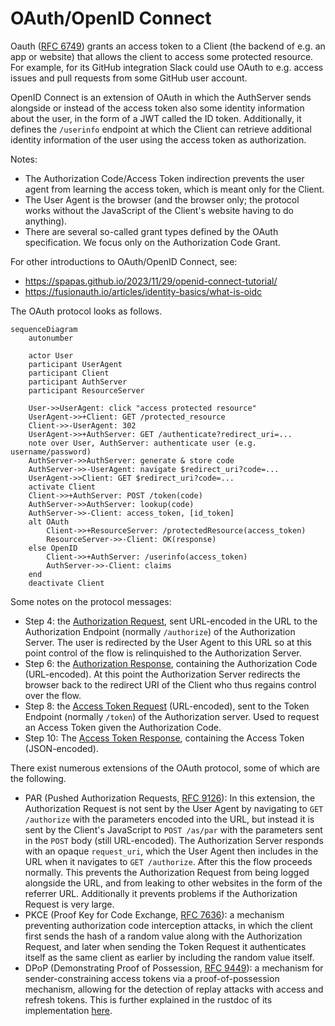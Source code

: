 # OAuth/OpenID Connect

Oauth ([RFC 6749](https://www.rfc-editor.org/rfc/rfc6749.html)) grants an access token to a Client (the backend of e.g. an app or website) that allows the client to access some protected resource. For example, for its GitHub integration Slack could use OAuth to e.g. access issues and pull requests from some GitHub user account.

OpenID Connect is an extension of OAuth in which the AuthServer sends alongside or instead of the access token also some identity information about the user, in the form of a JWT called the ID token. Additionally, it defines the `/userinfo` endpoint at which the Client can retrieve additional identity information of the user using the access token as authorization.

Notes:

- The Authorization Code/Access Token indirection prevents the user agent from learning the access token, which is meant only for the Client.
- The User Agent is the browser (and the browser only; the protocol works without the JavaScript of the Client's website having to do anything).
- There are several so-called grant types defined by the OAuth specification. We focus only on the Authorization Code Grant.

For other introductions to OAuth/OpenID Connect, see:
- https://spapas.github.io/2023/11/29/openid-connect-tutorial/
- https://fusionauth.io/articles/identity-basics/what-is-oidc

The OAuth protocol looks as follows.

```mermaid
sequenceDiagram
    autonumber

    actor User
    participant UserAgent
    participant Client
    participant AuthServer
    participant ResourceServer

    User->>UserAgent: click "access protected resource"
    UserAgent->>+Client: GET /protected_resource
    Client->>-UserAgent: 302
    UserAgent->>+AuthServer: GET /authenticate?redirect_uri=...
    note over User, AuthServer: authenticate user (e.g. username/password)
    AuthServer->>AuthServer: generate & store code
    AuthServer->>-UserAgent: navigate $redirect_uri?code=...
    UserAgent->>Client: GET $redirect_uri?code=...
    activate Client
    Client->>+AuthServer: POST /token(code)
    AuthServer->>AuthServer: lookup(code)
    AuthServer->>-Client: access_token, [id_token]
    alt OAuth
        Client->>+ResourceServer: /protectedResource(access_token)
        ResourceServer->>-Client: OK(response)
    else OpenID
        Client->>+AuthServer: /userinfo(access_token)
        AuthServer->>-Client: claims
    end
    deactivate Client
```

Some notes on the protocol messages:

- Step 4: the [Authorization Request](https://www.rfc-editor.org/rfc/rfc6749.html#section-4.1.1), sent URL-encoded in the URL to the Authorization Endpoint (normally `/authorize`) of the Authorization Server. The user is redirected by the User Agent to this URL so at this point control of the flow is relinquished to the Authorization Server.
- Step 6: the [Authorization Response](https://www.rfc-editor.org/rfc/rfc6749.html#section-4.1.2), containing the Authorization Code (URL-encoded). At this point the Authorization Server redirects the browser back to the redirect URI of the Client who thus regains control over the flow.
- Step 8: the [Access Token Request](https://www.rfc-editor.org/rfc/rfc6749.html#section-4.1.3) (URL-encoded), sent to the Token Endpoint (normally `/token`) of the Authorization server. Used to request an Access Token given the Authorization Code.
- Step 10: The [Access Token Response](https://www.rfc-editor.org/rfc/rfc6749.html#section-4.1.4), containing the Access Token (JSON-encoded).

There exist numerous extensions of the OAuth protocol, some of which are the following.

- PAR (Pushed Authorization Requests, [RFC 9126](https://datatracker.ietf.org/doc/html/rfc9126)): In this extension, the Authorization Request is not sent by the User Agent by navigating to `GET /authorize` with the parameters encoded into the URL, but instead it is sent by the Client's JavaScript to `POST /as/par` with the parameters sent in the `POST` body (still URL-encoded). The Authorization Server responds with an opaque `request_uri`, which the User Agent then includes in the URL when it navigates to `GET /authorize`. After this the flow proceeds normally. This prevents the Authorization Request from being logged alongside the URL, and from leaking to other websites in the form of the referrer URL. Additionally it prevents problems if the Authorization Request is very large.
- PKCE (Proof Key for Code Exchange, [RFC 7636](https://datatracker.ietf.org/doc/html/rfc7636)): a mechanism preventing authorization code interception attacks, in which the client first sends the hash of a random value along with the Authorization Request, and later when sending the Token Request it authenticates itself as the same client as earlier by including the random value itself.
- DPoP (Demonstrating Proof of Possession, [RFC 9449](https://datatracker.ietf.org/doc/html/rfc9449)): a mechanism for sender-constraining access tokens via a proof-of-possession mechanism, allowing for the detection of replay attacks with access and refresh tokens. This is further explained in the rustdoc of its implementation [here](../src/dpop.rs).
